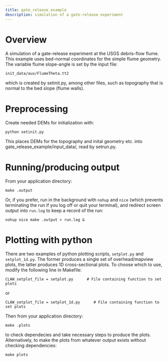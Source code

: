 ```yaml
---
title: gate_release_example
description: simulation of a gate-release experiment
---
```


# Overview

A simulation of a gate-release experiment at the USGS debris-flow flume. This example uses bed-normal coordinates for the simple flume geometry. The variable flume slope-angle is set by the input file:

`init_data/aux/FlumeTheta.tt2 `

which is created by setinit.py, among other files, such as topography that is normal to the bed slope (flume walls).

# Preprocessing

Create needed DEMs for initialization with:
```
python setinit.py
```
This places DEMs for the topography and inital geometry etc. into gate_release_example/input_data/, read by setrun.py.

# Running/producing output

From your application directory:
```
make .output
```
Or, if you prefer, run in the background with `nohup` and `nice` (which prevents terminating the run if you log off or quit your terminal), and redirect screen output into `run.log` to keep a record of the run:
```
nohup nice make .output > run.log &
```

# Plotting with python

There are two examples of python plotting scripts, `setplot.py` and `setplot_1d.py`. The former produces a single set of overhead/mapview plots, the latter produces 1D cross-sectional plots. To choose which to use, modify the following line in Makefile:
```
CLAW_setplot_file = setplot.py      # File containing function to set plots
```
 or 
 ```
CLAW_setplot_file = setplot_1d.py      # File containing function to set plots
 ```

Then from your application directory:

```
make .plots
```
to check dependecies and take necessary steps to produce the plots. Alternatively, to make the plots from whatever output exists without checking dependencies:
```
make plots
```




